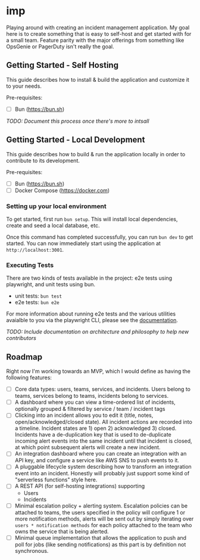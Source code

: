 # imp

Playing around with creating an incident management application. My goal here is to create something
that is easy to self-host and get started with for a small team. Feature parity with the major
offerings from something like OpsGenie or PagerDuty isn't really the goal.

## Getting Started - Self Hosting

This guide describes how to install & build the application and customize it to your needs.

Pre-requisites:

- [ ] Bun (https://bun.sh)

_TODO: Document this process once there's more to intsall_

## Getting Started - Local Development

This guide describes how to build & run the application locally in order to contribute to its
development.

Pre-requisites:

- [ ] Bun (https://bun.sh)
- [ ] Docker Compose (https://docker.com)

### Setting up your local environment

To get started, first run `bun setup`. This will install local dependencies, create and seed a local
database, etc.

Once this command has completed successfully, you can run `bun dev` to get started. You can now
immediately start using the application at `http://localhost:3001`.

### Executing Tests

There are two kinds of tests available in the project: e2e tests using playwright, and unit tests
using bun.

- unit tests: `bun test`
- e2e tests: `bun e2e`

For more information about running e2e tests and the various utilities avaialble to you via the
playwright CLI, please see the [documentation](https://playwright.dev/).

_TODO: Include documentation on architecture and philosophy to help new contributors_

## Roadmap

Right now I'm working towards an MVP, which I would define as having the following features:

- [ ] Core data types: users, teams, services, and incidents. Users belong to teams, services belong
      to teams, incidents belong to services.
- [ ] A dashboard where you can view a time-ordered list of incidents, optionally grouped & filtered
      by service / team / incident tags
- [ ] Clicking into an incident allows you to edit it (title, notes, open/acknowledged/closed
      state). All incident actions are recorded into a timeline. Incident states are 1) open 2)
      acknowledged 3) closed. Incidents have a de-duplication key that is used to de-duplicate
      incoming alert events into the same incident until that incident is closed, at which point
      subsequent alerts will create a new incident.
- [ ] An integration dashboard where you can create an integration with an API key, and configure a
      service like AWS SNS to push events to it.
- [ ] A pluggable lifecycle system describing how to transform an integration event into an
      incident. Honestly will probably just support some kind of "serverless functions" style here.
- [ ] A REST API (for self-hosting integrations) supporting
  - Users
  - Incidents
- [ ] Minimal escalation policy + alerting system. Escalation policies can be attached to teams, the
      users specified in the policy will configure 1 or more notification methods, alerts will be
      sent out by simply iterating over `users * notification methods` for each policy attached to
      the team who owns the service that is being alerted.
- [ ] Minimal queue implementation that allows the application to push and poll for jobs (like
      sending notifications) as this part is by definition not synchronous.
